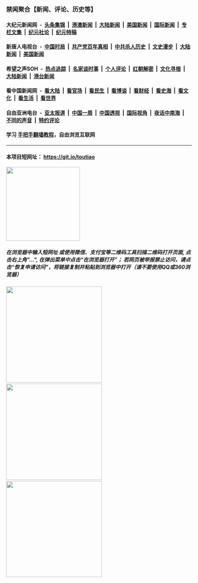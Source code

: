 ### 禁闻聚合【新闻、评论、历史等】

#### 大纪元新闻网 &nbsp;-&nbsp; [头条集锦](indexes/E头条集锦.md?t=03101502) &nbsp;|&nbsp; [港澳新闻](indexes/E港澳新闻.md?t=03101502)  &nbsp;|&nbsp; [大陆新闻](indexes/E大陆新闻.md?t=03101502) &nbsp;|&nbsp; [美国新闻](indexes/E美国新闻.md?t=03101502) &nbsp;|&nbsp; [国际新闻](indexes/E国际新闻.md?t=03101502) &nbsp;|&nbsp; [专栏文集](indexes/E专栏文集.md?t=03101502) &nbsp;|&nbsp; [纪元社论](indexes/E纪元社论.md?t=03101502) &nbsp;|&nbsp; [纪元特稿](indexes/E纪元特稿.md?t=03101502) 

#### 新唐人电视台 &nbsp;-&nbsp; [中国时局](indexes/N中国时局.md?t=03101502) &nbsp;|&nbsp; [共产党百年真相](indexes/N共产党百年真相.md?t=03101502) &nbsp;|&nbsp; [中共杀人历史](indexes/N中共杀人历史.md?t=03101502) &nbsp;|&nbsp; [文史漫步](indexes/N文史漫步.md?t=03101502) &nbsp;|&nbsp; [大陆新闻](indexes/N大陆新闻.md?t=03101502) &nbsp;|&nbsp; [美国新闻](indexes/N美国新闻.md?t=03101502)

#### 希望之声SOH &nbsp;-&nbsp; [热点追踪](indexes/H热点追踪.md?t=03101502) &nbsp;|&nbsp; [名家谈时事](indexes/H名家谈时事.md?t=03101502) &nbsp;|&nbsp; [个人评论](indexes/H个人评论.md?t=03101502)  &nbsp;|&nbsp; [红朝解密](indexes/H红朝解密.md?t=03101502) &nbsp;|&nbsp; [文化寻根](indexes/H文化寻根.md?t=03101502) &nbsp;|&nbsp; [大陆新闻](indexes/H大陆新闻.md?t=03101502) &nbsp;|&nbsp; [港台新闻](indexes/H港台新闻.md?t=03101502)

#### 看中国新闻网 &nbsp;-&nbsp; [看大陆](indexes/S看大陆.md?t=03101502) &nbsp;|&nbsp; [看官场](indexes/S看官场.md?t=03101502) &nbsp;|&nbsp; [看民生](indexes/S看民生.md?t=03101502)  &nbsp;|&nbsp; [看博谈](indexes/S看博谈.md?t=03101502) &nbsp;|&nbsp; [看财经](indexes/S看财经.md?t=03101502) &nbsp;|&nbsp; [看史海](indexes/S看史海.md?t=03101502) &nbsp;|&nbsp; [看文化](indexes/S看文化.md?t=03101502) &nbsp;|&nbsp; [看生活](indexes/S看生活.md?t=03101502) &nbsp;|&nbsp; [看世界](indexes/S看世界.md?t=03101502)

#### 自由亚洲电台 &nbsp;-&nbsp; [亚太报道](indexes/R亚太报道.md?t=03101502) &nbsp;|&nbsp; [中国一周](indexes/R中国一周.md?t=03101502) &nbsp;|&nbsp; [中国透视](indexes/R中国透视.md?t=03101502)  &nbsp;|&nbsp; [国际视角](indexes/R国际视角.md?t=03101502) &nbsp;|&nbsp; [夜话中南海](indexes/R夜话中南海.md?t=03101502) &nbsp;|&nbsp; [不同的声音](indexes/R不同的声音.md?t=03101502) &nbsp;|&nbsp; [特约评论](indexes/R特约评论.md?t=03101502)

#### 学习 [手把手翻墙教程](https://github.com/gfw-breaker/guides/wiki)，自由浏览互联网

----

#### 本项目短网址： https://git.io/toutiao
<img src="https://raw.githubusercontent.com/gfw-breaker/banned-news/master/scripts/img/qr.png" width="200px"/>  

##### 在浏览器中输入短网址 或使用微信、支付宝等二维码工具扫描二维码打开页面, 点击右上角"...", 在弹出菜单中点击“在浏览器打开”； 若网页被举报禁止访问，请点击“恢复申请访问”，将链接复制并粘贴到浏览器中打开（请不要使用QQ或360浏览器）

<img src="https://raw.githubusercontent.com/gfw-breaker/banned-news/master/scripts/img/1.png" width="260px"/> &nbsp; <img src="https://raw.githubusercontent.com/gfw-breaker/banned-news/master/scripts/img/2.png" width="260px"/> &nbsp; <img src="https://raw.githubusercontent.com/gfw-breaker/banned-news/master/scripts/img/3.png" width="260px"/>
